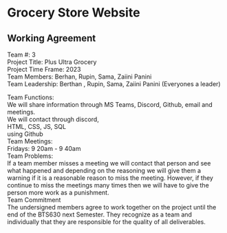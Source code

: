 # Grocery Store Website

## Working Agreement
Team #: 3  
Project Title: Plus Ultra Grocery   
Project Time Frame: 2023  
Team Members: Berhan, Rupin, Sama, Zaiini Panini   
Team Leadership: Berthan , Rupin, Sama,  Zaiini Panini (Everyones a leader)  

Team Functions:   
<Collaboration and Sharing> We will share information through MS Teams, Discord, Github, email and meetings.  
<Preferred form of contact and overall availability> We will contact through discord,   
<Programming Practices to be adopted> HTML, CSS, JS, SQL  
<How to merge the code into shared repository> using Github  
Team Meetings:  
Fridays: 9 20am - 9 40am  
Team Problems:  
<What to do when a member misses a meeting> 
If a team member misses a meeting we will contact that person and see what happened and depending on the reasoning we will give them a warning if it is a reasonable   reason to miss the meeting. However, if they continue to miss the meetings many times then we will have to give the person more work as a punishment.  
Team Commitment  
The undersigned members agree to work together on the project until the end of the BTS630 next Semester.  They recognize as a team and individually that they are responsible for the quality of all deliverables.


